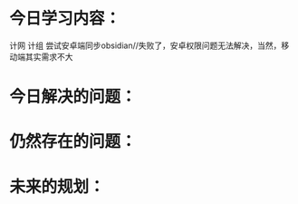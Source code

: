 # 今日学习内容：  
计网[](obsidian://open?vault=learn&file=%E8%AE%A1%E7%BD%91%2F%E6%95%B0%E6%8D%AE%E9%93%BE%E8%B7%AF%E5%B1%82)
计组[](obsidian://open?vault=learn&file=%E8%AE%A1%E7%BB%84%2F%E6%95%B0%E6%8D%AE%E5%9C%A8%E8%AE%A1%E7%AE%97%E6%9C%BA%E4%B8%AD%E7%9A%84%E8%A1%A8%E7%A4%BA)
尝试安卓端同步obsidian//失败了，安卓权限问题无法解决，当然，移动端其实需求不大
# 今日解决的问题： 

# 仍然存在的问题：  
# 未来的规划：  
